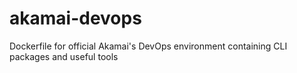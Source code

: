 # akamai-devops
Dockerfile for official Akamai's DevOps environment containing CLI packages and useful tools
